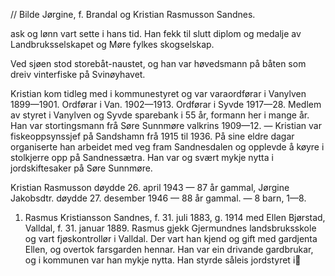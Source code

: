 // Bilde
Jørgine, f. Brandal og Kristian Rasmusson Sandnes.

ask og lønn vart sette i hans tid. Han fekk til slutt diplom og medalje av Landbruksselskapet og Møre fylkes skogselskap.

Ved sjøen stod storebåt-naustet, og han var høvedsmann på båten som dreiv vinterfiske på Svinøyhavet.

Kristian kom tidleg med i kommunestyret og var varaordførar i Vanylven 1899—1901. Ordførar i Van. 1902—1913. Ordførar i Syvde 1917—28. Medlem av styret i Vanylven og Syvde sparebank i 55 år, formann her i mange år. Han var stortingsmann frå Søre Sunnmøre valkrins 1909—12. — Kristian var fiskeoppsynssjef på Sandshamn frå 1915 til 1936. På sine eldre dagar organiserte han arbeidet med veg fram Sandnesdalen og opplevde å køyre i stolkjerre opp på Sandnessætra. Han var og svært mykje nytta i jordskiftesaker på Søre Sunnmøre.

Kristian Rasmusson døydde 26. april 1943 — 87 år gammal, Jørgine Jakobsdtr. døydde 27. desember 1946 — 88 år gammal. — 8 barn, 1—8.

1. Rasmus Kristiansson Sandnes, f. 31. juli 1883, g. 1914 med Ellen Bjørstad, Valldal, f. 31. januar 1889. Rasmus gjekk Gjermundnes landsbruksskole og vart fjøskontrollør i Valldal. Der vart han kjend og gift med gardjenta Ellen, og overtok farsgarden hennar. Han var ein drivande gardbrukar, og i kommunen var han mykje nytta. Han styrde såleis jordstyret i